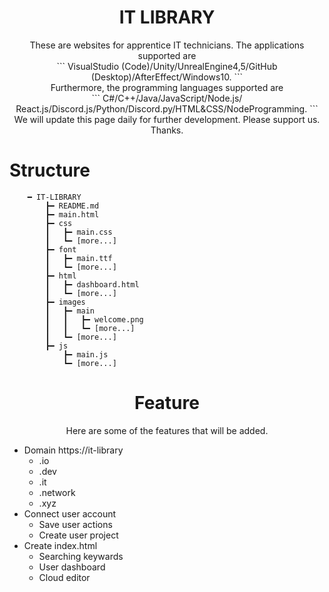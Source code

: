 
<!-- ここに一番上のサイトの説明とかを書く -->
<div class = "Title-and-Description", align = "center">
    <h1>IT LIBRARY</h1>
        <div>These are websites for apprentice IT technicians. The applications supported are</div>
        <div>
            ```
            VisualStudio (Code)/Unity/UnrealEngine4,5/GitHub (Desktop)/AfterEffect/Windows10.
            ```
        </div>
        <div>Furthermore, the programming languages supported are</div>
        <div>
            ```
            C#/C++/Java/JavaScript/Node.js/ React.js/Discord.js/Python/Discord.py/HTML&CSS/NodeProgramming.
            ```
        </div>
    <div>
        We will update this page daily for further development. Please support us. Thanks.
    </div>
</div>

<!-- ここにサイトの原案を書く -->
# Structure
<div class = "Structure", align = "left">

```
    ━ IT-LIBRARY
        ┣━ README.md
        ┣━ main.html
        ┣━ css
        ┃   ┣━ main.css
        ┃   ┗━ [more...]
        ┣━ font
        ┃   ┣━ main.ttf
        ┃   ┗━ [more...]
        ┣━ html
        ┃   ┣━ dashboard.html
        ┃   ┗━ [more...]
        ┣━ images
        ┃   ┣━ main
        ┃   ┃   ┣━ welcome.png
        ┃   ┃   ┗━ [more...]
        ┃   ┗━ [more...]
        ┣━ js
            ┣━ main.js
            ┗━ [more...]
```



<div class = "Feature", align = "center">

# Feature
Here are some of the features that will be added.
<ul class = "Features", align = "left">
        <li>Domain https://it-library
            <ul>
                <li>.io</li>
                <li>.dev</li>
                <li>.it</li>
                <li>.network</li>
                <li>.xyz</li>
            </ul>
        </li>
        <li>Connect user account
            <ul>
                <li>Save user actions</li>
                <li>Create user project</li>
            </ul>
        </li>
        <li>Create index.html
            <ul>
                <li>Searching keywards</li>
                <li>User dashboard</li>
                <li>Cloud editor</li>
            </ul>
        </li>
</ul>
</div>


